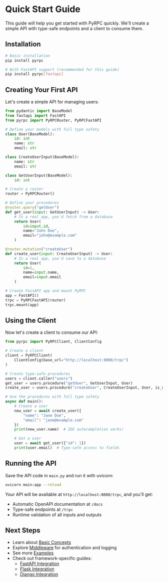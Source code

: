 # Quick Start Guide

This guide will help you get started with PyRPC quickly. We'll create a simple API with type-safe endpoints and a client to consume them.

## Installation

```bash
# Basic installation
pip install pyrpc

# With FastAPI support (recommended for this guide)
pip install pyrpc[fastapi]
```

## Creating Your First API

Let's create a simple API for managing users:

```python
from pydantic import BaseModel
from fastapi import FastAPI
from pyrpc import PyRPCRouter, PyRPCFastAPI

# Define your models with full type safety
class User(BaseModel):
    id: int
    name: str
    email: str

class CreateUserInput(BaseModel):
    name: str
    email: str

class GetUserInput(BaseModel):
    id: int

# Create a router
router = PyRPCRouter()

# Define your procedures
@router.query("getUser")
def get_user(input: GetUserInput) -> User:
    # In a real app, you'd fetch from a database
    return User(
        id=input.id,
        name="John Doe",
        email="john@example.com"
    )

@router.mutation("createUser")
def create_user(input: CreateUserInput) -> User:
    # In a real app, you'd save to a database
    return User(
        id=1,
        name=input.name,
        email=input.email
    )

# Create FastAPI app and mount PyRPC
app = FastAPI()
trpc = PyRPCFastAPI(router)
trpc.mount(app)
```

## Using the Client

Now let's create a client to consume our API:

```python
from pyrpc import PyRPCClient, ClientConfig

# Create a client
client = PyRPCClient(
    ClientConfig(base_url="http://localhost:8000/trpc")
)

# Create type-safe procedures
users = client.caller("users")
get_user = users.procedure("getUser", GetUserInput, User)
create_user = users.procedure("createUser", CreateUserInput, User, is_mutation=True)

# Use the procedures with full type safety
async def main():
    # Create a user
    new_user = await create_user({
        "name": "Jane Doe",
        "email": "jane@example.com"
    })
    print(new_user.name)  # IDE autocompletion works!

    # Get a user
    user = await get_user({"id": 1})
    print(user.email)  # Type-safe access to fields
```

## Running the API

Save the API code in `main.py` and run it with uvicorn:

```bash
uvicorn main:app --reload
```

Your API will be available at `http://localhost:8000/trpc`, and you'll get:
- Automatic OpenAPI documentation at `/docs`
- Type-safe endpoints at `/trpc`
- Runtime validation of all inputs and outputs

## Next Steps

- Learn about [Basic Concepts](concepts.md)
- Explore [Middleware](../api/middleware.md) for authentication and logging
- See more [Examples](../examples/basic.md)
- Check out framework-specific guides:
  - [FastAPI Integration](fastapi.md)
  - [Flask Integration](flask.md)
  - [Django Integration](django.md) 